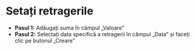 # **Setați retragerile**

- **Pasul 1:** Adăugați suma în câmpul „Valoare”
- **Pasul 2:** Selectați data specifică a retragerii în câmpul „Data” și faceți clic pe butonul „Creare”